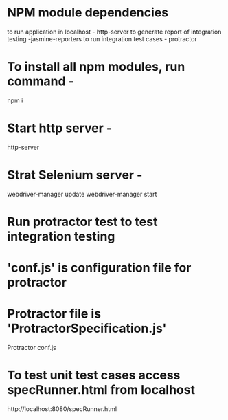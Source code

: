 # NPM module dependencies
to run application in localhost - http-server
to generate report of integration testing -jasmine-reporters
to run integration test cases - protractor

# To install all npm modules, run command -
npm i

# Start http server -
http-server

# Strat Selenium server -
webdriver-manager update
webdriver-manager start

# Run protractor test to test integration testing
# 'conf.js' is configuration file for protractor
# Protractor file is 'ProtractorSpecification.js'
Protractor conf.js

# To test unit test cases access specRunner.html from localhost
http://localhost:8080/specRunner.html